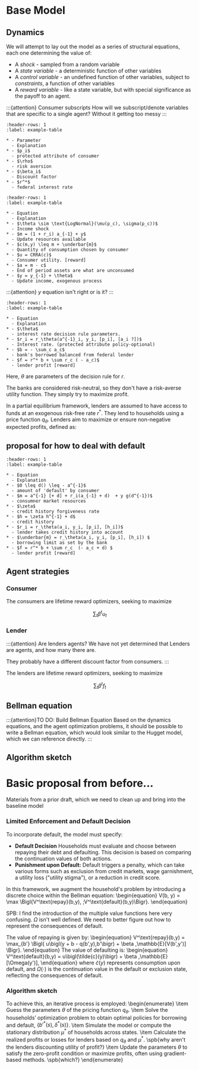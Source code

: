 # Base Model


## Dynamics

We will attempt to lay out the model as a series of structural equations,
each one determining the value of:

- A *shock* - sampled from a random variable
- A *state variable* - a deterministic function of other variables
- A *control variable* - an undefined function of other variables, subject to *constraints*, a function of other variables
- A *reward variable* - like a state variable, but with special significance as the payoff to an agent.

:::{attention} Consumer subscripts
How will we subscript/denote variables that are specific to a single agent? Without it getting too messy
:::

```{list-table} Parameters
:header-rows: 1
:label: example-table

* - Parameter
  - Explanation
* - $p_i$
  - protected attribute of consumer
* - $\rho$
  - risk aversion
* - $\beta_i$
  - Discount factor
* - $r^*$
  - federal interest rate
```

```{list-table} Consumer dynamics
:header-rows: 1
:label: example-table

* - Equation
  - Explanation
* - $\theta \sim \text{LogNormal}(\mu(p_c), \sigma(p_c))$
  - Income shock
* - $m = (1 + r_i) a_{-1} + y$
  - Update resources available
* - $c(m,y) \leq m + \underbar{m}$
  - Quantity of consumption chosen by consumer
* - $u = CRRA(c)$
  - Consumer utility. [reward]
* - $a = m - c$
  - End of period assets are what are unconsumed
* - $y = y_{-1} + \theta$
  - Update income, exogenous process
```

:::{attention} $y$ equation isn't right
or is it?
:::


```{list-table} lender dynamics
:header-rows: 1
:label: example-table

* - Equation
  - Explanation
* - $\theta$
  - interest rate decision rule parameters.
* - $r_i = r_\theta(a^{-1}_i, y_i, [p_i], [a_i ?])$
  - Interest rate. (protected attribute policy-optional)
* - $b = - \sum_c a_c$
  - bank's borrowed balanced from federal lender
* - $f = r^* b + \sum r_c ( - a_c)$
  - lender profit [reward]
```

Here, $\theta$ are parameters of the decision rule for $r$.

The banks are considered risk-neutral, so they don't have a risk-averse utility function.
They simply try to maximize profit.


In a partial equilibrium framework, lenders are assumed to have access to funds at an exogenous risk-free rate $r^*$. They lend to households using a price function $q_\theta$. Lenders aim to maximize or ensure non-negative expected profits, defined as:

## proposal for how to deal with default

```{list-table} additional equations to handle defaulting. A proposal.
:header-rows: 1
:label: example-table

* - Equation
  - Explanation
* - $0 \leq d() \leq - a^{-1}$
  - amount of 'default' by consumer
* - $m = a^{-1} [+ d] + r_i(a_{-1} + d)  + y g(d^{-1})$
  - consumner market resources
* - $\zeta$
  - credit history forgiveness rate
* - $h = \zeta h^{-1} + d$
  - credit history
* - $r_i = r_\theta(a_i, y_i, [p_i], [h_i])$
  - lender takes credit history into account
* - $\underbar{m} = r_\theta(a_i, y_i, [p_i], [h_i]) $
  - borrowing limit as set by the bank
* - $f = r^* b + \sum r_c  (- a_c + d) $
  - lender profit [reward]
```

## Agent strategies

### Consumer

The consumers are lifetime reward optimizers, seeking to maximize

$$\sum_t \beta^t u_t$$

### Lender

:::{attention} Are lenders agents?
We have not yet determined that Lenders are agents, and how many there are.

They probably have a different discount factor from consumers.
:::

The lenders are lifetime reward optimizers, seeking to maximize

$$\sum_t \beta^t f_t$$

## Bellman equation


:::{attention}TO DO: Build Bellman Equation
Based on the dynamics equations, and the agent optimization problems, it should be possible to write a Bellman equation, which would look similar to the Hugget model, which we can reference directly.
:::


## Algorithm sketch


# Basic proposal from before...

Materials from a prior draft, which we need to clean up and bring into the baseline model

### Limited Enforcement and Default Decision

To incorporate default, the model must specify:

- **Default Decision** Households must evaluate and choose between repaying their debt and defaulting. This decision is based on comparing the continuation values of both actions.
- **Punishment upon Default:** Default triggers a penalty, which can take various forms such as exclusion from credit markets, wage garnishment, a utility loss ("utility stigma"), or a reduction in credit score.


In this framework, we augment the household's problem by introducing a discrete choice within the Bellman equation:
\begin{equation}
V(b, y) = \max \Bigl\{V^\text{repay}(b,y), \;V^\text{default}(b,y)\Bigr\}.
\end{equation}

SPB: I find the introduction of the multiple value functions here very confusing.  $\Omega$ isn't well defined. We need to better figure out how to represent the consequences of default.

The value of repaying is given by:
\begin{equation}
V^\text{repay}(b,y) = \max_{b'} \Bigl\{
    u\bigl(y + b - q(b',y)\,b'\bigr)
    + \beta \,\mathbb{E}[V(b',y')]
  \Bigr\}.
\end{equation}
The value of defaulting is:
\begin{equation}
V^\text{default}(b,y) = u\bigl(\tilde{c}(y)\bigr) + \beta \,\mathbb{E}[\Omega(y')],
\end{equation}
where $\tilde{c}(y)$ represents consumption upon default, and $\Omega(\cdot)$ is the continuation value in the default or exclusion state, reflecting the consequences of default.


### Algorithm sketch

To achieve this, an iterative process is employed:
\begin{enumerate}
    \item Guess the parameters $\theta$ of the pricing function $q_\theta$.
    \item Solve the households’ optimization problem to obtain optimal policies for borrowing and default, $\{b'^*(s), \delta^*(s)\}$.
    \item Simulate the model or compute the stationary distribution $\mu^*$ of households across states.
    \item Calculate the realized profits or losses for lenders based on $q_\theta$ and $\mu^*$. \spb{why aren't the lenders discounting utility of profit?}
    \item Update the parameters $\theta$ to satisfy the zero-profit condition or maximize profits, often using gradient-based methods. \spb{which?}
\end{enumerate}
